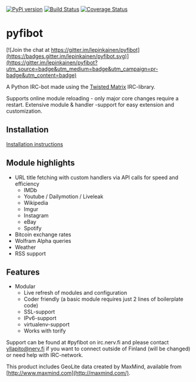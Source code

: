 [![PyPi version](https://img.shields.io/pypi/v/pyfibot.svg)](https://pypi.python.org/pypi/pyfibot/)
[![Build Status](https://travis-ci.org/lepinkainen/pyfibot.png?branch=master)](https://travis-ci.org/lepinkainen/pyfibot)
[![Coverage Status](https://coveralls.io/repos/lepinkainen/pyfibot/badge.svg?branch=master&service=github)](https://coveralls.io/github/lepinkainen/pyfibot?branch=master)


pyfibot
=======

[![Join the chat at https://gitter.im/lepinkainen/pyfibot](https://badges.gitter.im/lepinkainen/pyfibot.svg)](https://gitter.im/lepinkainen/pyfibot?utm_source=badge&utm_medium=badge&utm_campaign=pr-badge&utm_content=badge)

A Python IRC-bot made using the [Twisted Matrix](http://twistedmatrix.com/trac/) IRC-library.

Supports online module reloading - only major core changes require a
restart. Extensive module & handler -support for easy extension and
customization.

Installation
------------

[Installation instructions](https://github.com/lepinkainen/pyfibot/wiki/Installation)

Module highlights
-----------------

* URL title fetching with custom handlers via API calls for speed and
efficiency
    * IMDb
    * Youtube / Dailymotion / Liveleak
    * Wikipedia
    * Imgur
    * Instagram
    * eBay
    * Spotify
* Bitcoin exchange rates
* Wolfram Alpha queries
* Weather
* RSS support

Features
--------

* Modular
    * Live refresh of modules and configuration
    * Coder friendly (a basic module requires just 2 lines of boilerplate
    code)
    * SSL-support
    * IPv6-support
    * virtualenv-support
    * Works with torify

Support can be found at #pyfibot on irc.nerv.fi and please contact
yllapito@nerv.fi if you want to connect outside of Finland (will be 
changed) or need help with IRC-network.


This product includes GeoLite data created by MaxMind, available from [http://www.maxmind.com](http://maxmind.com/).

